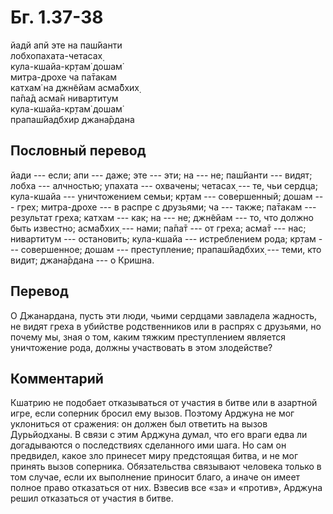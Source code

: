 # Бг. 1.37-38
йадй апй эте на паш́йанти<br/>
лобхопахата-четасах̣<br/>
кула-кшайа-кр̣там̇ дошам̇<br/>
митра-дрохе ча па̄такам<br/>
катхам̇ на джн̃ейам асма̄бхих̣<br/>
па̄па̄д асма̄н нивартитум<br/>
кула-кшайа-кр̣там̇ дошам̇<br/>
прапаш́йадбхир джана̄рдана
## Пословный перевод

йади --- если; апи --- даже; эте --- эти; на --- не; паш́йанти --- видят;
лобха --- алчностью; упахата --- охвачены; четасах̣ --- те, чьи сердца;
кула-кшайа --- уничтожением семьи; кр̣там --- совершенный; дошам ---
грех; митра-дрохе --- в распре с друзьями; ча --- также; па̄такам ---
результат греха; катхам --- как; на --- не; джн̃ейам --- то, что должно
быть известно; асма̄бхих̣ --- нами; па̄па̄т --- от греха; асма̄т --- нас;
нивартитум --- остановить; кула-кшайа --- истреблением рода; кр̣там ---
совершенное; дошам --- преступление; прапаш́йадбхих̣ --- теми, кто видит;
джана̄рдана --- о Кришна.

## Перевод

О Джанардана, пусть эти люди, чьими сердцами завладела жадность, не
видят греха в убийстве родственников или в распрях с друзьями, но почему
мы, зная о том, каким тяжким преступлением является уничтожение рода,
должны участвовать в этом злодействе?

## Комментарий

Кшатрию не подобает отказываться от участия в битве или в азартной игре,
если соперник бросил ему вызов. Поэтому Арджуна не мог уклониться от
сражения: он должен был ответить на вызов Дурьйодханы. В связи с этим
Арджуна думал, что его враги едва ли догадываются о последствиях
сделанного ими шага. Но сам он предвидел, какое зло принесет миру
предстоящая битва, и не мог принять вызов соперника. Обязательства
связывают человека только в том случае, если их выполнение приносит
благо, а иначе он имеет полное право отказаться от них. Взвесив все «за»
и «против», Арджуна решил отказаться от участия в битве.
